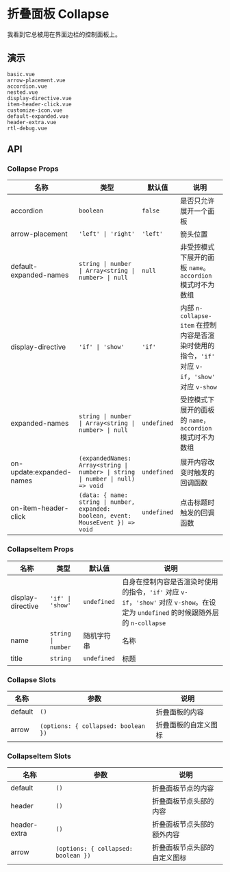 # 折叠面板 Collapse

我看到它总被用在界面边栏的控制面板上。

## 演示

```demo
basic.vue
arrow-placement.vue
accordion.vue
nested.vue
display-directive.vue
item-header-click.vue
customize-icon.vue
default-expanded.vue
header-extra.vue
rtl-debug.vue
```

## API

### Collapse Props

| 名称 | 类型 | 默认值 | 说明 |
| --- | --- | --- | --- |
| accordion | `boolean` | `false` | 是否只允许展开一个面板 |
| arrow-placement | `'left' \| 'right'` | `'left'` | 箭头位置 |
| default-expanded-names | `string \| number \| Array<string \| number> \| null` | `null` | 非受控模式下展开的面板 `name`。`accordion` 模式时不为数组 |
| display-directive | `'if' \| 'show'` | `'if'` | 内部 `n-collapse-item` 在控制内容是否渲染时使用的指令，`'if'` 对应 `v-if`，`'show'` 对应 `v-show` |
| expanded-names | `string \| number \| Array<string \| number> \| null` | `undefined` | 受控模式下展开的面板的 `name`，`accordion` 模式时不为数组 |
| on-update:expanded-names | `(expandedNames: Array<string \| number> \| string \| number \| null) => void` | `undefined` | 展开内容改变时触发的回调函数 |
| on-item-header-click | `(data: { name: string \| number, expanded: boolean, event: MouseEvent }) => void` | `undefined` | 点击标题时触发的回调函数 |

### CollapseItem Props

| 名称 | 类型 | 默认值 | 说明 |
| --- | --- | --- | --- |
| display-directive | `'if' \| 'show'` | `undefined` | 自身在控制内容是否渲染时使用的指令，`'if'` 对应 `v-if`，`'show'` 对应 `v-show`。在设定为 `undefined` 的时候跟随外层的 `n-collapse` |
| name | `string \| number` | 随机字符串 | 名称 |
| title | `string` | `undefined` | 标题 |

### Collapse Slots

| 名称    | 参数                                | 说明                 |
| ------- | ----------------------------------- | -------------------- |
| default | `()`                                | 折叠面板的内容       |
| arrow   | `(options: { collapsed: boolean })` | 折叠面板的自定义图标 |

### CollapseItem Slots

| 名称 | 参数 | 说明 |
| --- | --- | --- |
| default | `()` | 折叠面板节点的内容 |
| header | `()` | 折叠面板节点头部的内容 |
| header-extra | `()` | 折叠面板节点头部的额外内容 |
| arrow | `(options: { collapsed: boolean })` | 折叠面板节点头部的自定义图标 |
